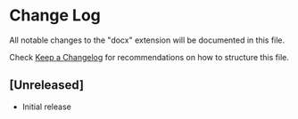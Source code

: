 # Change Log

All notable changes to the "docx" extension will be documented in this file.

Check [Keep a Changelog](http://keepachangelog.com/) for recommendations on how to structure this file.

## [Unreleased]

- Initial release